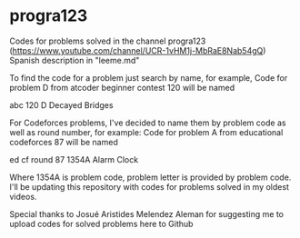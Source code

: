 # progra123
Codes for problems solved in the channel progra123 (https://www.youtube.com/channel/UCR-1vHM1j-MbRaE8Nab54gQ)
Spanish description in "leeme.md"

To find the code for a problem just search by name,
for example,
Code for problem D from atcoder beginner contest 120 will be named

abc 120 D Decayed Bridges

For Codeforces problems, I've decided to name them by problem code
as well as round number, for example:
Code for problem A from educational codeforces 87 will be named

ed cf round 87 1354A Alarm Clock

Where 1354A is problem code, problem letter is provided by problem code.
I'll be updating this repository with codes for problems solved in my oldest videos.

Special thanks to Josué Aristides Melendez Aleman for suggesting me to upload codes 
for solved problems here to Github
